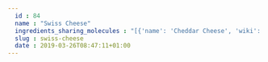 ```yaml
---
  id : 84
  name : "Swiss Cheese"
  ingredients_sharing_molecules : "[{'name': 'Cheddar Cheese', 'wiki': 'Cheddar_cheese', 'id': 65, 'category': 'Dairy', 'common_molecules': [6549, 12232, 7909, 6054, 8908, 7284, 527, 3893, 284, 8094, 1031, 7981, 6584, 246728, 31265, 8892, 1032, 612, 650, 8103, 7797, 8129, 10882, 5321950, 878, 8007, 6560, 7894, 123388, 8163, 126, 22386, 8025, 8180, 5283329, 798, 6569, 65285, 62444, 7341, 21108, 11005, 61743, 10976, 379, 6561, 7895, 10430, 996, 560255, 8139, 7409, 8051, 2969, 93236, 8063, 8194, 16617, 7749, 10448, 22201, 1068, 445639, 338, 7800, 12756, 11552, 1146, 6654, 521869, 3776, 31260, 20083, 70, 9261, 31284, 8174, 31252, 264, 7654, 13357, 12367, 8091, 7361, 8158, 90246, 8914, 7353, 8314, 31253, 957, 18827, 999, 12813, 11508, 16821, 7937, 13187, 5284421, 7824, 12587, 454, 135, 19310, 5281, 6321405, 31276, 6590, 16255, 702, 14896, 18635, 11622, 6322, 7501, 7795, 8193, 61303, 7938, 8093, 6184, 12777, 7762, 24020, 31289, 998]}, {'name': 'Blue Cheese', 'wiki': 'Blue_cheese', 'id': 63, 'category': 'Dairy', 'common_molecules': [6549, 12232, 7909, 6054, 8908, 7284, 527, 3893, 284, 8094, 1031, 7981, 6584, 246728, 31265, 8892, 1032, 612, 650, 8103, 7797, 8129, 10882, 5321950, 878, 8007, 6560, 7894, 123388, 8163, 126, 8025, 8180, 5283329, 798, 6569, 65285, 62444, 7341, 21108, 11005, 61743, 10976, 379, 6561, 10430, 996, 560255, 8139, 7409, 8051, 2969, 93236, 8063, 8194, 16617, 7749, 10448, 7353, 1068, 445639, 338, 7800, 12756, 11552, 1146, 521869, 3776, 31260, 20083, 70, 9261, 31284, 8174, 31252, 264, 7654, 13357, 12367, 26808, 8091, 7361, 8158, 90246, 8914, 22201, 8314, 31253, 957, 18827, 12813, 11508, 16821, 7937, 13187, 5284421, 7824, 12587, 454, 135, 19310, 5281, 6321405, 31276, 6590, 16255, 702, 18635, 11622, 6322, 7501, 7795, 8193, 61303, 7938, 8093, 6184, 12777, 7762, 24020, 31289, 998]}, {'name': 'Gruyere Cheese', 'wiki': 'Gruy%C3%A8re_cheese', 'id': 73, 'category': 'Dairy', 'common_molecules': [6549, 12232, 7909, 6054, 8908, 7284, 3893, 284, 8094, 1031, 7981, 6584, 246728, 31265, 8892, 1032, 612, 650, 8103, 7797, 8129, 10882, 5321950, 878, 8007, 6560, 7894, 123388, 8163, 126, 8025, 8180, 5283329, 798, 6569, 65285, 24020, 62444, 7341, 21108, 11005, 61743, 10976, 379, 6561, 10430, 996, 560255, 8139, 7409, 2969, 93236, 8063, 8194, 16617, 7749, 10448, 7353, 1068, 445639, 338, 7800, 11732, 11552, 7921, 1146, 521869, 3776, 31260, 20083, 70, 13357, 31284, 8174, 31252, 7654, 9261, 12367, 26808, 8091, 7361, 8158, 6736, 90246, 8914, 22201, 8314, 31253, 957, 18827, 999, 12813, 11508, 7937, 13187, 5284421, 7824, 12587, 454, 135, 19310, 6321405, 31276, 6590, 16255, 18635, 11622, 6322, 7501, 14296, 7795, 8193, 7938, 8093, 6184, 12777, 7762, 12756, 31289, 998]}, {'name': 'Other Cheeses', 'wiki': 'Cheese', 'id': 77, 'category': 'Dairy', 'common_molecules': [6549, 246728, 7909, 6054, 8908, 7284, 3893, 284, 8094, 1031, 7981, 6584, 12232, 31265, 8892, 1032, 612, 650, 8103, 7797, 8129, 10882, 5321950, 878, 8007, 6560, 7894, 123388, 8163, 126, 22386, 8025, 8180, 5283329, 798, 6569, 65285, 62444, 7341, 21108, 11005, 61743, 10976, 379, 6561, 7895, 10430, 996, 560255, 12810, 8139, 7409, 2969, 93236, 8063, 8194, 16617, 7749, 10448, 22201, 1068, 445639, 338, 7800, 12756, 11552, 1146, 521869, 3776, 31260, 20083, 70, 13357, 31284, 8174, 31252, 998, 9261, 12367, 8091, 7361, 8158, 90246, 8914, 7353, 8314, 31253, 957, 7945, 18827, 12813, 11508, 7937, 13187, 5284421, 7824, 12587, 454, 135, 19310, 6321405, 31276, 6590, 16255, 18635, 11622, 6322, 7501, 7795, 8193, 7938, 8093, 6184, 12777, 7762, 24020, 31289, 7654]}, {'name': 'Camembert Cheese', 'wiki': 'Camembert', 'id': 64, 'category': 'Dairy', 'common_molecules': [6549, 246728, 7909, 6054, 8908, 7284, 3893, 284, 8094, 1031, 7981, 6584, 12232, 31265, 8892, 1032, 612, 650, 8103, 7797, 8129, 10882, 5321950, 878, 8007, 6560, 7894, 123388, 8163, 126, 8025, 8180, 5283329, 798, 6569, 65285, 62444, 7341, 21108, 11005, 61743, 10976, 379, 6561, 7895, 10430, 996, 560255, 8139, 7409, 2969, 93236, 8063, 8194, 16617, 7749, 10448, 22201, 1068, 445639, 338, 7800, 12756, 11552, 1146, 521869, 3776, 31260, 20083, 70, 13357, 31284, 8174, 31252, 264, 998, 9261, 12367, 8091, 7361, 8158, 90246, 8914, 7353, 8314, 31253, 957, 18827, 12813, 11508, 7937, 13187, 5284421, 7824, 12587, 454, 135, 19310, 6321405, 31276, 6590, 16255, 18635, 11622, 6322, 7501, 14296, 7795, 8193, 7938, 8093, 6184, 12777, 7762, 24020, 31289, 7654]}]"
  slug : swiss-cheese
  date : 2019-03-26T08:47:11+01:00
---
```



